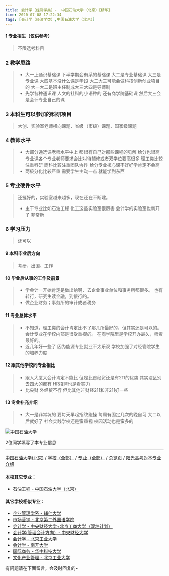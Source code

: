 ```yaml
---
title: 会计学（经济学类）-  中国石油大学（北京）【精华】
time: 2020-07-08 17:22:34
tags: [会计学（经济学类）,中国石油大学（北京）]
---
```

#### 1 专业招生（仅供参考）  
> 不限选考科目 


### 2 教学思路
> - 大一上通识基础课 下半学期会有系的基础课
大二是专业基础课 大三是专业课
大四基本没什么课是毕设
大二大三可能会做科技创新创业项目的
大一大二是班主任制成大三大四是导师制
> - 先学各种通识课 人文的社科的小语种的 还有商学院基础课 然后大三会是会计专业自己的课


### 3 本科生可以参加的科研项目
>  大创、实验室老师横向课题、省级（市级）课题、国家级课题


### 4 教师水平
> - 大部分通选课老师水平中上 都很有自己对那些课程的见解 给分也很高
专业课各个专业老师要求会比对待辅修或者双学位要高很多 理工类比较注重科研 商科比较注重团队协作 给分专业核心课不好好学肯定不会高
> - 两极分化比较严重 需要学生主动一点 就能学到东西

### 5 专业硬件水平
> 还挺好的，实验室越来越多，现在还在不断建。
> - 主干专业比如石油工程 化工这些实验室很厉害 会计学的实验室也新开了 非常新


### 6 学习压力
> 还可以



#### 9 本科毕业后方向
> 考研、出国、工作


#### 10 毕业后从事的工作及前景
> - 学会计一开始肯定是做出纳啊，去企业事业单位和事务所都很多。
也有转行，研究生读金融，到银行的。
> - 做企业财务；事务所的审计或者税务


#### 11 专业总体水平
> - 不知道，理工类的会计肯定比不了那几所最好的，但其实还是可以的。
会计专业在学校内部是很受重视的。
在商学院里是学校开办最久，师资最好的。
> - 近几年好一些了 因为能源专业就业不太乐观 学校加强了对经管院学生的培养力度

#### 12 跟其他学校同专业相比
> - 跟人大厦大会计肯定不能比
但是比首经贸还是有211的优势
其实没区别 去四大的都有 HR招聘也是看实力
> - 比央财 外经贸不行 但比其他非财经211和非211好一些

#### 13 专业补充介绍
> - 大一是非常坑的 要每天早起指纹跑操 每周有固定几次的晚自习
大二以后就好了
社会实践学校还是蛮重视
校园活动也是蛮多的

![中国石油大学](http://upload-images.jianshu.io/upload_images/6206192-6364daeb9c782742.jpeg?imageMogr2/auto-orient/strip%7CimageView2/2/w/1240)

2位同学填写了本专业信息
***
[中国石油大学(北京)](https://univgo.github.io/2020/07/08/中国石油大学（北京）) / [学校（全部）](https://univgo.github.io/2020/07/09/学校汇总页) / [专业（全部）](https://univgo.github.io/2020/07/09/专业汇总页) / [总览页](https://univgo.github.io/2020/07/09/总览) / [阳光高考对本专业介绍](http://gaokao.chsi.com.cn/sch/zyk/view.do?schId=73397466&specId=73381071
)
#### 本校其它专业：
- [石油工程 - 中国石油大学（北京）](https://univgo.github.io/2020/07/08/石油工程%20-%20中国石油大学（北京）)

#### 其它学校相似专业：
- [企业管理学系 - 辅仁大学](https://univgo.github.io/2020/07/08/企业管理学系%20-%20辅仁大学)
- [市场营销 - 北京第二外国语学院](https://univgo.github.io/2020/07/08/市场营销%20-%20北京第二外国语学院)
- [会计学 - 中央财经大学+北京工商大学（双培计划）](https://univgo.github.io/2020/07/08/会计学%20-%20中央财经大学+北京工商大学（双培计划）)
- [会计学(管理会计方向）- 中央财经大学](https://univgo.github.io/2020/07/08/会计学(管理会计方向)%20-%20中央财经大学)
- [会计学 - 北京工业大学](https://univgo.github.io/2020/07/08/会计%20-%20北京工业大学)
- [会计学 - 南开大学](https://univgo.github.io/2020/07/08/会计学%20-%20南开大学)
- [国际商务 - 华中科技大学](https://univgo.github.io/2020/07/08/国际商务%20-%20华中科技大学)
- [文化产业管理 - 北京工业大学](https://univgo.github.io/2020/07/08/文化产业管理%20-%20北京工业大学)


有问题请在下面留言，会及时回复的~